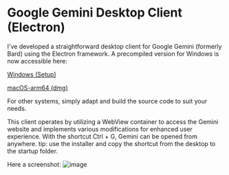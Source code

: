 # Google Gemini Desktop Client (Electron)
I've developed a straightforward desktop client for Google Gemini (formerly Bard) using the Electron framework.
A precompiled version for Windows is now accessible here:

[Windows (Setup)](https://github.com/nekupaw/gemini-desktop/releases/download/1.0.3/Gemini-Desktop.Setup.exe)

[macOS-arm64 (dmg)](https://github.com/nekupaw/gemini-desktop/releases/download/1.0.3/Gemini-Desktop.mac-arm64.dmg)


For other systems, simply adapt and build the source code to suit your needs.

This client operates by utilizing a WebView container to access the Gemini website and implements various modifications for enhanced user experience.
With the shortcut Ctrl + G, Gemini can be opened from anywhere.
tip: use the installer and copy the shortcut from the desktop to the startup folder.

Here a screenshot:
![image](https://github.com/user-attachments/assets/854320a0-7c6f-4e39-ba92-7f11dbdb63ec)


